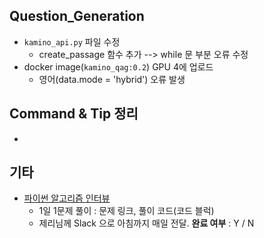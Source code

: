 ## Question_Generation

- `kamino_api.py` 파일 수정
  - create_passage 함수 추가 --> while 문 부분 오류 수정
- docker image(`kamino_qag:0.2`) GPU 4에 업로드
  - 영어(data.mode = 'hybrid') 오류 발생



## Command & Tip 정리

- 




## 기타

- [파이썬 알고리즘 인터뷰](https://github.com/onlybooks/algorithm-interview)
  - 1일 1문제 풀이 : 문제 링크, 풀이 코드(코드 블럭)
  - 제리님께 Slack 으로 아침까지 매일 전달. **완료 여부** : Y / N
